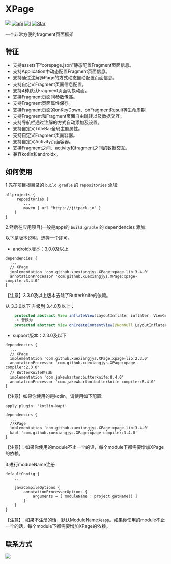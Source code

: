 # XPage
[![](https://jitpack.io/v/xuexiangjys/XPage.svg)](https://jitpack.io/#xuexiangjys/XPage)
[![api](https://img.shields.io/badge/API-14+-brightgreen.svg)](https://android-arsenal.com/api?level=14)
[![I](https://img.shields.io/github/issues/xuexiangjys/XPage.svg)](https://github.com/xuexiangjys/XPage/issues)
[![Star](https://img.shields.io/github/stars/xuexiangjys/XPage.svg)](https://github.com/xuexiangjys/XPage)

一个非常方便的fragment页面框架

## 特征

* 支持assets下“corepage.json”静态配置Fragment页面信息。
* 支持Application中动态配置Fragment页面信息。
* 支持通过注解@Page的方式动态自动配置页面信息。
* 支持自定义Fragment页面信息配置。
* 支持4种默认Fragment页面切换动画。
* 支持Fragment页面间参数传递。
* 支持Fragment页面属性保存。
* 支持Fragment页面的onKeyDown、onFragmentResult等生命周期
* 支持Fragment和Fragment页面自由跳转以及数据交互。
* 支持导航栏通过注解的方式自动添加及设置。
* 支持自定义TitleBar全局主题属性。
* 支持自定义Fragment页面容器。
* 支持自定义Activity页面容器。
* 支持Fragment之间、activity和fragment之间的数据交互。
* 兼容kotlin和androidx。

## 如何使用

1.先在项目根目录的 `build.gradle` 的 `repositories` 添加:
```
allprojects {
     repositories {
        ...
        maven { url "https://jitpack.io" }
    }
}
```

2.然后在应用项目(一般是app)的 `build.gradle` 的 dependencies 添加:

以下是版本说明，选择一个即可。

* androidx版本：3.0.0及以上

```
dependencies {
  ...
  // XPage
  implementation 'com.github.xuexiangjys.XPage:xpage-lib:3.4.0'
  annotationProcessor 'com.github.xuexiangjys.XPage:xpage-compiler:3.4.0'
}
```

【注意】3.3.0及以上版本去除了ButterKnife的依赖。

从 3.3.0以下 升级到 3.4.0及以上：

```java
    protected abstract View inflateView(LayoutInflater inflater, ViewGroup container);
    -> 替换为
    protected abstract View onCreateContentView(@NonNull LayoutInflater inflater, @Nullable ViewGroup container, boolean attachToRoot);
```


* support版本：2.3.0及以下

```
dependencies {
  ...
  // XPage
  implementation 'com.github.xuexiangjys.XPage:xpage-lib:2.3.0'
  annotationProcessor 'com.github.xuexiangjys.XPage:xpage-compiler:2.3.0'
  // ButterKnife的sdk
  implementation 'com.jakewharton:butterknife:8.4.0'
  annotationProcessor 'com.jakewharton:butterknife-compiler:8.4.0'
}
```

【注意】如果你使用的是kotlin，请使用如下配置:

```
apply plugin: 'kotlin-kapt'

dependencies {
  ...
  //XPage
  implementation 'com.github.xuexiangjys.XPage:xpage-lib:3.4.0'
  kapt 'com.github.xuexiangjys.XPage:xpage-compiler:3.4.0'
}
```

【注意】：如果你使用的module不止一个的话，每个module下都需要增加XPage的依赖。

3.进行moduleName注册

```
defaultConfig {
    ...

    javaCompileOptions {
        annotationProcessorOptions {
            arguments = [ moduleName : project.getName() ]
        }
    }
}
```
【注意】：如果不注册的话，默认ModuleName为`app`。如果你使用的module不止一个的话，每个module下都需要增加XPage的依赖。

## 联系方式

[![](https://img.shields.io/badge/点我一键加入QQ群-602082750-blue.svg)](http://shang.qq.com/wpa/qunwpa?idkey=9922861ef85c19f1575aecea0e8680f60d9386080a97ed310c971ae074998887)
